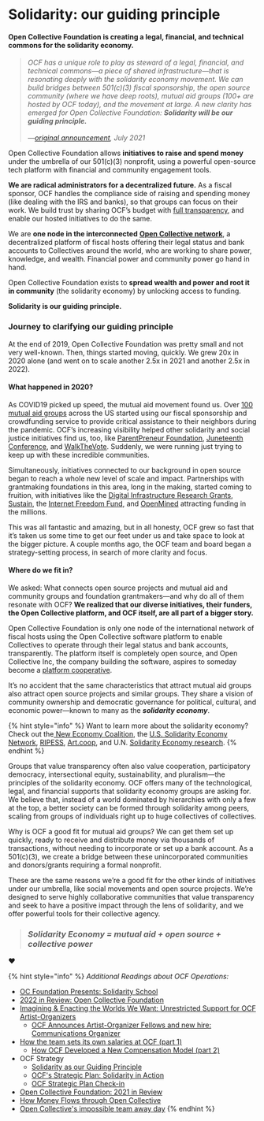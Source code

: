 # Solidarity: our guiding principle

#### Open Collective Foundation is creating a legal, financial, and technical commons for the solidarity economy. <a href="#open-collective-foundation-is-creating-a-legal-financial-and-technical-commons-for-the-solidarity-ec" id="open-collective-foundation-is-creating-a-legal-financial-and-technical-commons-for-the-solidarity-ec"></a>

> _OCF has a unique role to play as steward of a legal, financial, and technical commons—a piece of shared infrastructure—that is resonating deeply with the solidarity economy movement. We can build bridges between 501(c)(3) fiscal sponsorship, the open source community (where we have deep roots), mutual aid groups (100+ are hosted by OCF today), and the movement at large. A new clarity has emerged for Open Collective Foundation: **Solidarity will be our guiding principle.**_\
> \
> _—_[_original announcement_](https://blog.opencollective.com/solidarity-as-our-guiding-principle/)_, July 2021_

Open Collective Foundation allows **initiatives to raise and spend money** under the umbrella of our 501(c)(3) nonprofit, using a powerful open-source tech platform with financial and community engagement tools.

**We are radical administrators for a decentralized future.** As a fiscal sponsor, OCF handles the compliance side of raising and spending money (like dealing with the IRS and banks), so that groups can focus on their work. We build trust by sharing OCF’s budget with [full transparency](http://www.opencollective.com/foundation), and enable our hosted initiatives to do the same.

We are **one node in the interconnected** [**Open Collective network**](http://docs.opencollective.com/), a decentralized platform of fiscal hosts offering their legal status and bank accounts to Collectives around the world, who are working to share power, knowledge, and wealth. Financial power and community power go hand in hand.

Open Collective Foundation exists to **spread wealth and power and root it in community** (the solidarity economy) by unlocking access to funding.

**Solidarity is our guiding principle.**

### Journey to clarifying our guiding principle

At the end of 2019, Open Collective Foundation was pretty small and not very well-known. Then, things started moving, quickly. We grew 20x in 2020 alone (and went on to scale another 2.5x in 2021 and another 2.5x in 2022).

#### What happened in 2020? <a href="#what-happened" id="what-happened"></a>

As COVID19 picked up speed, the mutual aid movement found us. Over [100 mutual aid groups](https://opencollective.com/search?q=mutual+aid\&types=COLLECTIVE) across the US started using our fiscal sponsorship and crowdfunding service to provide critical assistance to their neighbors during the pandemic. OCF’s increasing visibility helped other solidarity and social justice initiatives find us, too, like [ParentPreneur Foundation](https://opencollective.com/parentpreneur-foundation/contribute), [Juneteenth Conference](https://opencollective.com/juneteenth-conference), and [WalkTheVote](https://opencollective.com/walkthevote). Suddenly, we were running just trying to keep up with these incredible communities.

Simultaneously, initiatives connected to our background in open source began to reach a whole new level of scale and impact. Partnerships with grantmaking foundations in this area, long in the making, started coming to fruition, with initiatives like the [Digital Infrastructure Research Grants](https://opencollective.com/di-grants), [Sustain](https://opencollective.com/sustain-2020-5874aeeb), the [Internet Freedom Fund](https://opencollective.com/internet-freedom-support-fund), and [OpenMined](https://www.openmined.org/) attracting funding in the millions.

This was all fantastic and amazing, but in all honesty, OCF grew so fast that it’s taken us some time to get our feet under us and take space to look at the bigger picture. A couple months ago, the OCF team and board began a strategy-setting process, in search of more clarity and focus.

#### Where do we fit in? <a href="#where-do-we-fit-in" id="where-do-we-fit-in"></a>

We asked: What connects open source projects and mutual aid and community groups and foundation grantmakers—and why do all of them resonate with OCF? **We realized that our diverse initiatives, their funders, the Open Collective platform, and OCF itself, are all part of a bigger story.**

Open Collective Foundation is only one node of the international network of fiscal hosts using the Open Collective software platform to enable Collectives to operate through their legal status and bank accounts, transparently. The platform itself is completely open source, and Open Collective Inc, the company building the software, aspires to someday become a [platform cooperative](https://www.colorado.edu/lab/medlab/2020/08/31/exit-community-community-primer).

It’s no accident that the same characteristics that attract mutual aid groups also attract open source projects and similar groups. They share a vision of community ownership and democratic governance for political, cultural, and economic power—known to many as the _**solidarity economy**_.

{% hint style="info" %}
Want to learn more about the solidarity economy? Check out the[ New Economy Coalition](https://neweconomy.net/solidarity-economy/), the [U.S. Solidarity Economy Network](https://ussen.org/webinars/), [RIPESS](http://www.ripess.org/what-is-sse/what-is-social-solidarity-economy/?lang=en), [Art.coop](https://art.coop/), and U.N. [Solidarity Economy research](https://www.ilo.org/Search5/search.do?searchWhat=solidarity+economy\&navigators=languagesnavigator%1dlanguage%1den%1den%1edatestrnavigator%1dyearstr%1d2020%1d%5e2020%24\&sortby=default\&lastDay=0\&collection=\&offset=0).
{% endhint %}

Groups that value transparency often also value cooperation, participatory democracy, intersectional equity, sustainability, and pluralism—the principles of the solidarity economy. OCF offers many of the technological, legal, and financial supports that solidarity economy groups are asking for. We believe that, instead of a world dominated by hierarchies with only a few at the top, a better society can be formed through solidarity among peers, scaling from groups of individuals right up to huge collectives of collectives.

Why is OCF a good fit for mutual aid groups? We can get them set up quickly, ready to receive and distribute money via thousands of transactions, without needing to incorporate or set up a bank account. As a 501(c)(3), we create a bridge between these unincorporated communities and donors/grants requiring a formal nonprofit.

These are the same reasons we’re a good fit for the other kinds of initiatives under our umbrella, like social movements and open source projects. We’re designed to serve highly collaborative communities that value transparency and seek to have a positive impact through the lens of solidarity, and we offer powerful tools for their collective agency.

> ### _**Solidarity Economy = mutual aid + open source + collective power**_

:heart:

{% hint style="info" %}
_Additional Readings about OCF Operations:_

* [OC Foundation Presents: Solidarity School](https://blog.opencollective.com/solidarity-school/)
* [2022 in Review: Open Collective Foundation](https://blog.opencollective.com/ocf-2022/)
* [Imagining & Enacting the Worlds We Want: Unrestricted Support for OCF Artist-Organizers](https://blog.opencollective.com/artist-fellows-2022/)
  * [OCF Announces Artist-Organizer Fellows and new hire: Communications Organizer](https://blog.opencollective.com/announcing-comms-organizer-bobby-joe-smith-iii-artist-organizer-fellows-nia-hunter-niki-franco-ebony-gustave-and-robin-bean-crane/)
* [How the team sets its own salaries at OCF (part 1)](https://blog.opencollective.com/team-set-salaries-ocf/)
  * [How OCF Developed a New Compensation Model (part 2)](https://blog.opencollective.com/ocfs-journey-to-a-new-compensation-model/)
* OCF Strategy
  * [Solidarity as our Guiding Principle](https://blog.opencollective.com/solidarity-as-our-guiding-principle/)
  * [OCF's Strategic Plan: Solidarity in Action](https://blog.opencollective.com/ocf-strategic-plan/)
  * [OCF Strategic Plan Check-in](https://blog.opencollective.com/ocf-strategic-plan-checkin/)
* [Open Collective Foundation: 2021 in Review](https://blog.opencollective.com/ocf-2021-in-review/)
* [How Money Flows through Open Collective](https://blog.opencollective.com/how-money-flows/)
* [Open Collective's impossible team away day](https://blog.opencollective.com/our-impossible-away-day/)
{% endhint %}
